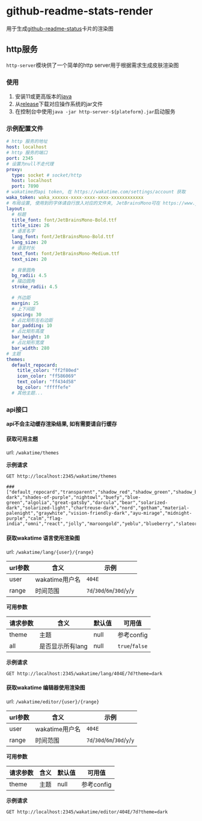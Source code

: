 # github-readme-stats-render

用于生成[github-readme-status](https://github.com/anuraghazra/github-readme-stats)卡片的渲染图

## http服务

`http-server`模块供了一个简单的http server用于根据需求生成皮肤渲染图

### 使用

1. 安装11或更高版本的[java](https://adoptium.net/)
2. 从[release](https://github.com/4o4E/github-readme-stats-render/releases/latest)下载对应操作系统的jar文件
3. 在控制台中使用`java -jar http-server-${plateform}.jar`启动服务

### 示例配置文件

```yaml
# http 服务的地址
host: localhost
# http 服务的端口
port: 2345
# 设置为null不走代理
proxy:
  type: socket # socket/http
  host: localhost
  port: 7890
# wakatime的api token, 在 https://wakatime.com/settings/account 获取
waka_token: waka_xxxxxx-xxxx-xxxx-xxxx-xxxxxxxxxxxx
# 布局设置, 使用到的字体请自行放入对应的文件夹, JetBrainsMono可在 https://www.jetbrains.com/lp/mono/ 下载
layout:
  # 标题
  title_font: font/JetBrainsMono-Bold.ttf
  title_size: 26
  # 语言名字
  lang_font: font/JetBrainsMono-Bold.ttf
  lang_size: 20
  # 语言时长
  text_font: font/JetBrainsMono-Medium.ttf
  text_size: 20

  # 背景圆角
  bg_radii: 4.5
  # 描边圆角
  stroke_radii: 4.5

  # 外边距
  margin: 25
  # 上下间距
  spacing: 30
  # 占比矩形左右边距
  bar_padding: 10
  # 占比矩形高度
  bar_height: 10
  # 占比矩形宽度
  bar_width: 280
# 主题
themes:
  default_repocard:
    title_color: "ff2f80ed"
    icon_color: "ff586069"
    text_color: "ff434d58"
    bg_color: "fffffefe"
  # 其他主题...
```

### api接口

**api不会主动缓存渲染结果, 如有需要请自行缓存**

#### 获取可用主题

url: `/wakatime/themes`

**示例请求**

```http request
GET http://localhost:2345/wakatime/themes

### ["default_repocard","transparent","shadow_red","shadow_green","shadow_blue","dark","radical","merko","gruvbox","gruvbox_light","tokyonight","onedark","cobalt","synthwave","highcontrast","dracula","prussian","monokai","vue","vue-dark","shades-of-purple","nightowl","buefy","blue-green","algolia","great-gatsby","darcula","bear","solarized-dark","solarized-light","chartreuse-dark","nord","gotham","material-palenight","graywhite","vision-friendly-dark","ayu-mirage","midnight-purple","calm","flag-india","omni","react","jolly","maroongold","yeblu","blueberry","slateorange","kacho_ga","outrun","ocean_dark","city_lights","github_dark","github_dark_dimmed","discord_old_blurple","aura_dark","panda","noctis_minimus","cobalt2","swift","aura","apprentice","moltack","codeSTACKr","rose_pine","date_night","one_dark_pro","rose","holi"]
```

#### 获取wakatime 语言使用渲染图

url: `/wakatime/lang/{user}/{range}`

| url参数 | 含义          | 示例                            |
|-------|-------------|-------------------------------|
| user  | wakatime用户名 | `404E`                        |
| range | 时间范围        | `7d`/`30d`/`6m`/`30d`/`y`/`y` |

**可用参数**

| 请求参数  | 含义         | 默认值  | 可用值            |
|-------|------------|------|----------------|
| theme | 主题         | null | 参考config       |
| all   | 是否显示所有lang | null | `true`/`false` |

**示例请求**

```http request
GET http://localhost:2345/wakatime/lang/404E/7d?theme=dark
```

#### 获取wakatime 编辑器使用渲染图

url: `/wakatime/editor/{user}/{range}`

| url参数 | 含义          | 示例                            |
|-------|-------------|-------------------------------|
| user  | wakatime用户名 | `404E`                        |
| range | 时间范围        | `7d`/`30d`/`6m`/`30d`/`y`/`y` |

**可用参数**

| 请求参数  | 含义         | 默认值  | 可用值            |
|-------|------------|------|----------------|
| theme | 主题         | null | 参考config       |

**示例请求**

```http request
GET http://localhost:2345/wakatime/editor/404E/7d?theme=dark
```
